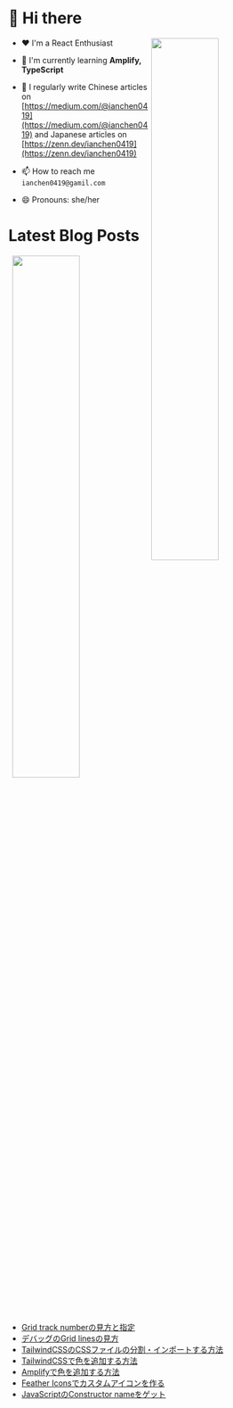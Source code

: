 # 👋 Hi there

<p><img align="right" width="49%" src="https://github-readme-stats.vercel.app/api/top-langs?username=ianchen0419&show_icons=true&locale=en&layout=compact&count_private=false"/></p>


- ❤️ I'm a React Enthusiast

- 🌱 I'm currently learning **Amplify, TypeScript**

- 📝 I regularly write Chinese articles on [https://medium.com/@ianchen0419](https://medium.com/@ianchen0419) and Japanese articles on [https://zenn.dev/ianchen0419](https://zenn.dev/ianchen0419)

- 📫 How to reach me `ianchen0419@gamil.com`

- 😄 Pronouns: she/her 

# Latest Blog Posts

<p><img align="right" width="49%" src="https://github-readme-stats.vercel.app/api?username=ianchen0419&show_icons=true"/></p>

<!-- BLOG-POST-LIST:START -->
- [Grid track numberの見方と指定](https://zenn.dev/ianchen0419/articles/5c1447f32afaf6)
- [デバッグのGrid linesの見方](https://zenn.dev/ianchen0419/articles/70a5e01d347428)
- [TailwindCSSのCSSファイルの分割・インポートする方法](https://zenn.dev/ianchen0419/articles/e3243a945762bb)
- [TailwindCSSで色を追加する方法](https://zenn.dev/ianchen0419/articles/770a33a726035f)
- [Amplifyで色を追加する方法](https://zenn.dev/ianchen0419/articles/84bb182ba1790d)
- [Feather Iconsでカスタムアイコンを作る](https://zenn.dev/ianchen0419/articles/78236798310351)
- [JavaScriptのConstructor nameをゲット](https://zenn.dev/ianchen0419/articles/54ef49770a9601)
<!-- BLOG-POST-LIST:END -->
